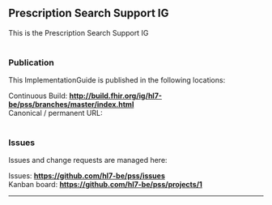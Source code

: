 Prescription Search Support IG
---
This is the Prescription Search Support IG
<br> </br>
###
### Publication
This ImplementationGuide is published in the following locations:

Continuous Build: __http://build.fhir.org/ig/hl7-be/pss/branches/master/index.html__  
Canonical / permanent URL: 
<br> </br>

### Issues
Issues and change requests are managed here:  

Issues:  __https://github.com/hl7-be/pss/issues__  
Kanban board:  __https://github.com/hl7-be/pss/projects/1__  


---

